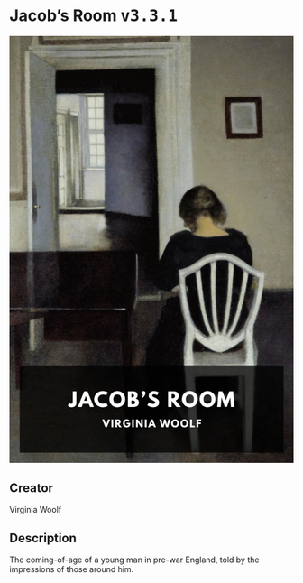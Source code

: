 
# Jacob’s Room <kbd>v3.3.1</kbd>

<center>
  <img src="./cover-1024.jpg"/>
</center>

## Creator
Virginia Woolf

## Description
The coming-of-age of a young man in pre-war England, told by the impressions of those around him.
